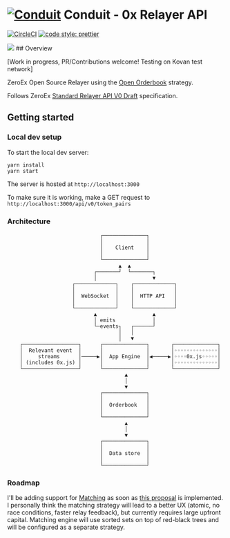 #  [![Conduit](https://storage.googleapis.com/material-icons/external-assets/v4/icons/svg/ic_blur_circular_black_24px.svg)](https://nodesource.com/products/nsolid) Conduit - 0x Relayer API

[![CircleCI](https://circleci.com/gh/johnrjj/conduit.svg?style=svg)](https://circleci.com/gh/johnrjj/conduit/)
[![code style: prettier](https://img.shields.io/badge/code_style-prettier-ff69b4.svg)](https://github.com/prettier/prettier)


<img src="https://storage.googleapis.com/material-icons/external-assets/v4/icons/svg/ic_blur_circular_black_24px.svg">
## Overview

[Work in progress, PR/Contributions welcome! Testing on Kovan test network]

ZeroEx Open Source Relayer using the [Open Orderbook](https://0xproject.com/wiki#Open-Orderbook) strategy.

Follows ZeroEx [Standard Relayer API V0 Draft](https://github.com/0xProject/standard-relayer-api) specification.

## Getting started

### Local dev setup

To start the local dev server: 

```
yarn install
yarn start
```
The server is hosted at `http://localhost:3000`

To make sure it is working, make a GET request to `http://localhost:3000/api/v0/token_pairs` 


### Architecture
                                                                    
	                                                                     
	                                                                     
	                              ┌──────────────┐                       
	                              │              │                       
	                              │    Client    │                       
	                              │              │                       
	                              └──────────────┘                       
	                                    ▲  ▲                             
	                            ┌───────┘  └───────┐                     
	                            │                  ▼                     
	                     ┌─────────────┐    ┌─────────────┐              
	                     │             │    │             │              
	                     │  WebSocket  │    │  HTTP API   │              
	                     │             │    │             │              
	                     └─────────────┘    └─────────────┘              
	                            ▲                  ▲                     
	                            │ emits            │                     
	                            └─events┐   ┌──────┘                     
	                                    │   │                            
	                                    │   ▼                            
	    ┌──────────────────┐      ┌──────────────┐       ┌──────────────┐
	    │  Relevant event  │      │              │       │◦◦◦◦◦◦◦◦◦◦◦◦◦◦│
	    │     streams      │─────▶│  App Engine  │◀─────▶│◦◦◦◦0x.js◦◦◦◦◦│
	    │ (includes 0x.js) │      │              │       │◦◦◦◦◦◦◦◦◦◦◦◦◦◦│
	    └──────────────────┘      └──────────────┘       └──────────────┘
	                                      ▲                              
	                                      │                              
	                                      ▼                              
	                              ┌──────────────┐                       
	                              │              │                       
	                              │  Orderbook   │                       
	                              │              │                       
	                              └──────────────┘                       
	                                      ▲                              
	                                      │                              
	                                      ▼                              
	                              ┌──────────────┐                       
	                              │              │                       
	                              │  Data store  │                       
	                              │              │                       
	                              └──────────────┘                       
### Roadmap

I'll be adding support for [Matching](https://0xproject.com/wiki#Matching) as soon as [this proposal](https://github.com/0xProject/ZEIPs/issues/2) is implemented. I personally think the matching strategy will lead to a better UX (atomic, no race conditions, faster relay feedback), but currently requires large upfront capital. Matching engine will use sorted sets on top of red-black trees and will be configured as a separate strategy.
